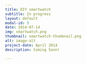 ```yaml
---
title: DIY smartwatch 
subtitle: In progress
layout: default
modal-id: 5
date: 2014-07-14
img: smartwatch.png
thumbnail: smartwatch-thumbnail.png
alt: image-alt
project-date: April 2014
description: Coming Soon!

---
```

